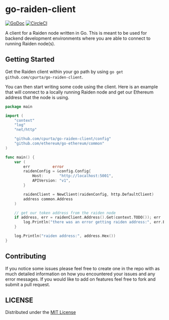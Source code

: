 # go-raiden-client

[![GoDoc](https://godoc.org/github.com/cpurta/go-raiden-client?status.svg)](https://godoc.org/github.com/cpurta/go-raiden-client)
[![CircleCI](https://circleci.com/gh/cpurta/go-raiden-client.svg?style=svg)](https://circleci.com/gh/cpurta/go-raiden-client)

A client for a Raiden node written in Go. This is meant to be used for backend
development environments where you are able to connect to running Raiden node(s).

## Getting Started

Get the Raiden client within your go path by using `go get github.com/cpurta/go-raiden-client`.

You can then start writing some code using the client. Here is an example that will
connect to a locally running Raiden node and get our Ethereum address that the node
is using.

```go
package main

import (
	"context"
	"log"
	"net/http"

	"github.com/cpurta/go-raiden-client/config"
	"github.com/ethereum/go-ethereum/common"
)

func main() {
	var (
		err          error
		raidenConfig = &config.Config{
			Host:       "http://localhost:5001",
			APIVersion: "v1",
		}

		raidenClient = NewClient(raidenConfig, http.DefaultClient)
		address common.Address
	)

	// get our token address from the raiden node
	if address, err = raidenClient.Address().Get(context.TODO()); err != nil {
		log.Println("there was an error getting raiden address:", err.Error())
	}

	log.Println("raiden address:", address.Hex())
}
```

## Contributing

If you notice some issues please feel free to create one in the repo with as much
detailed information on how you encountered your issues and any error messages. If
you would like to add on features feel free to fork and submit a pull request.

## LICENSE

Distributed under the [MIT License](./LICENSE)
